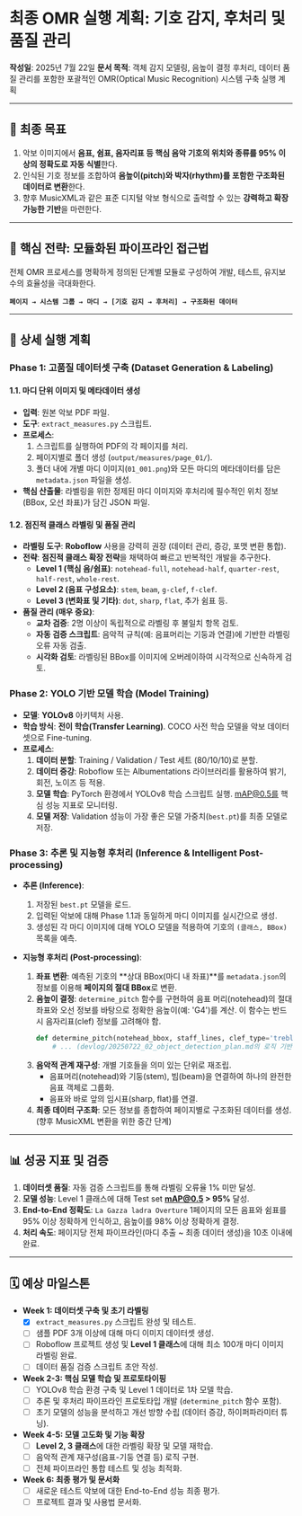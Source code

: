 # 최종 OMR 실행 계획: 기호 감지, 후처리 및 품질 관리

**작성일**: 2025년 7월 22일
**문서 목적**: 객체 감지 모델링, 음높이 결정 후처리, 데이터 품질 관리를 포함한 포괄적인 OMR(Optical Music Recognition) 시스템 구축 실행 계획

---

## 🎯 최종 목표

1.  악보 이미지에서 **음표, 쉼표, 음자리표 등 핵심 음악 기호의 위치와 종류를 95% 이상의 정확도로 자동 식별**한다.
2.  인식된 기호 정보를 조합하여 **음높이(pitch)와 박자(rhythm)를 포함한 구조화된 데이터로 변환**한다.
3.  향후 MusicXML과 같은 표준 디지털 악보 형식으로 출력할 수 있는 **강력하고 확장 가능한 기반**을 마련한다.

---

## 🚀 핵심 전략: 모듈화된 파이프라인 접근법

전체 OMR 프로세스를 명확하게 정의된 단계별 모듈로 구성하여 개발, 테스트, 유지보수의 효율성을 극대화한다.

**`페이지 → 시스템 그룹 → 마디 → [기호 감지 → 후처리] → 구조화된 데이터`**

---

## 🔧 상세 실행 계획

### **Phase 1: 고품질 데이터셋 구축 (Dataset Generation & Labeling)**

#### 1.1. 마디 단위 이미지 및 메타데이터 생성
- **입력**: 원본 악보 PDF 파일.
- **도구**: `extract_measures.py` 스크립트.
- **프로세스**:
    1.  스크립트를 실행하여 PDF의 각 페이지를 처리.
    2.  페이지별로 폴더 생성 (`output/measures/page_01/`).
    3.  폴더 내에 개별 마디 이미지(`01_001.png`)와 모든 마디의 메타데이터를 담은 `metadata.json` 파일을 생성.
- **핵심 산출물**: 라벨링을 위한 정제된 마디 이미지와 후처리에 필수적인 위치 정보(BBox, 오선 좌표)가 담긴 JSON 파일.

#### 1.2. 점진적 클래스 라벨링 및 품질 관리
- **라벨링 도구**: **Roboflow** 사용을 강력히 권장 (데이터 관리, 증강, 포맷 변환 통합).
- **전략**: **점진적 클래스 확장 전략**을 채택하여 빠르고 반복적인 개발을 추구한다.
    - **Level 1 (핵심 음/쉼표)**: `notehead-full`, `notehead-half`, `quarter-rest`, `half-rest`, `whole-rest`.
    - **Level 2 (음표 구성요소)**: `stem`, `beam`, `g-clef`, `f-clef`.
    - **Level 3 (변화표 및 기타)**: `dot`, `sharp`, `flat`, 추가 쉼표 등.
- **품질 관리 (매우 중요)**:
    - **교차 검증**: 2명 이상이 독립적으로 라벨링 후 불일치 항목 검토.
    - **자동 검증 스크립트**: 음악적 규칙(예: 음표머리는 기둥과 연결)에 기반한 라벨링 오류 자동 검출.
    - **시각화 검토**: 라벨링된 BBox를 이미지에 오버레이하여 시각적으로 신속하게 검토.

### **Phase 2: YOLO 기반 모델 학습 (Model Training)**

- **모델**: **YOLOv8** 아키텍처 사용.
- **학습 방식**: **전이 학습(Transfer Learning)**. COCO 사전 학습 모델을 악보 데이터셋으로 Fine-tuning.
- **프로세스**:
    1.  **데이터 분할**: Training / Validation / Test 세트 (80/10/10)로 분할.
    2.  **데이터 증강**: Roboflow 또는 Albumentations 라이브러리를 활용하여 밝기, 회전, 노이즈 등 적용.
    3.  **모델 학습**: PyTorch 환경에서 YOLOv8 학습 스크립트 실행. mAP@0.5를 핵심 성능 지표로 모니터링.
    4.  **모델 저장**: Validation 성능이 가장 좋은 모델 가중치(`best.pt`)를 최종 모델로 저장.

### **Phase 3: 추론 및 지능형 후처리 (Inference & Intelligent Post-processing)**

- **추론 (Inference)**:
    1.  저장된 `best.pt` 모델을 로드.
    2.  입력된 악보에 대해 Phase 1.1과 동일하게 마디 이미지를 실시간으로 생성.
    3.  생성된 각 마디 이미지에 대해 YOLO 모델을 적용하여 기호의 `(클래스, BBox)` 목록을 예측.

- **지능형 후처리 (Post-processing)**:
    1.  **좌표 변환**: 예측된 기호의 **상대 BBox(마디 내 좌표)**를 `metadata.json`의 정보를 이용해 **페이지의 절대 BBox**로 변환.
    2.  **음높이 결정**: `determine_pitch` 함수를 구현하여 음표 머리(notehead)의 절대 좌표와 오선 정보를 바탕으로 정확한 음높이(예: 'G4')를 계산. 이 함수는 반드시 음자리표(clef) 정보를 고려해야 함.
        ```python
        def determine_pitch(notehead_bbox, staff_lines, clef_type='treble'):
            # ... (devlog/20250722_02_object_detection_plan.md의 로직 기반)
        ```
    3.  **음악적 관계 재구성**: 개별 기호들을 의미 있는 단위로 재조립.
        - 음표머리(notehead)와 기둥(stem), 빔(beam)을 연결하여 하나의 완전한 음표 객체로 그룹화.
        - 음표와 바로 앞의 임시표(sharp, flat)를 연결.
    4.  **최종 데이터 구조화**: 모든 정보를 종합하여 페이지별로 구조화된 데이터를 생성. (향후 MusicXML 변환을 위한 중간 단계)

---

## 📊 성공 지표 및 검증

1.  **데이터셋 품질**: 자동 검증 스크립트를 통해 라벨링 오류율 1% 미만 달성.
2.  **모델 성능**: Level 1 클래스에 대해 Test set **mAP@0.5 > 95%** 달성.
3.  **End-to-End 정확도**: `La Gazza ladra Overture` 1페이지의 모든 음표와 쉼표를 95% 이상 정확하게 인식하고, 음높이를 98% 이상 정확하게 결정.
4.  **처리 속도**: 페이지당 전체 파이프라인(마디 추출 ~ 최종 데이터 생성)을 10초 이내에 완료.

---

## 🗓️ 예상 마일스톤

- **Week 1: 데이터셋 구축 및 초기 라벨링**
  - [x] `extract_measures.py` 스크립트 완성 및 테스트.
  - [ ] 샘플 PDF 3개 이상에 대해 마디 이미지 데이터셋 생성.
  - [ ] Roboflow 프로젝트 생성 및 **Level 1 클래스**에 대해 최소 100개 마디 이미지 라벨링 완료.
  - [ ] 데이터 품질 검증 스크립트 초안 작성.

- **Week 2-3: 핵심 모델 학습 및 프로토타이핑**
  - [ ] YOLOv8 학습 환경 구축 및 Level 1 데이터로 1차 모델 학습.
  - [ ] 추론 및 후처리 파이프라인 프로토타입 개발 (`determine_pitch` 함수 포함).
  - [ ] 초기 모델의 성능을 분석하고 개선 방향 수립 (데이터 증강, 하이퍼파라미터 튜닝).

- **Week 4-5: 모델 고도화 및 기능 확장**
  - [ ] **Level 2, 3 클래스**에 대한 라벨링 확장 및 모델 재학습.
  - [ ] 음악적 관계 재구성(음표-기둥 연결 등) 로직 구현.
  - [ ] 전체 파이프라인 통합 테스트 및 성능 최적화.

- **Week 6: 최종 평가 및 문서화**
  - [ ] 새로운 테스트 악보에 대한 End-to-End 성능 최종 평가.
  - [ ] 프로젝트 결과 및 사용법 문서화.
